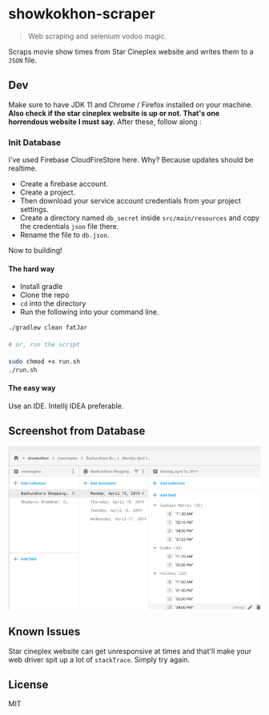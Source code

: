 # showkokhon-scraper
> Web scraping and selenium vodoo magic.

Scraps movie show times from Star Cineplex website and writes them to a
`JSON` file.


## Dev
Make sure to have JDK 11 and Chrome / Firefox installed on your machine.
__Also check if the star cineplex website is up or not. That's one horrendous website I must say.__ After these, follow along :

### Init Database
I've used Firebase CloudFireStore here. Why? Because updates should be realtime.

- Create a firebase account.
- Create a project.
- Then download your service account credentials from your project settings.
- Create a directory named `db_secret` inside `src/main/resources` and copy the credentials `json` file there.
- Rename the file to `db.json`.

Now to building!

#### The hard way
- Install gradle
- Clone the repo
- `cd` into the directory
- Run the following into your command line.

```bash
./gradlew clean fatJar

# or, run the script

sudo chmod +x run.sh
./run.sh
```

#### The easy way
Use an IDE. Intellij IDEA preferable.

## Screenshot from Database
![img](./sc.png)

## Known Issues
Star cineplex website can get unresponsive at times and that'll make your web driver spit up a lot of `stackTrace`. Simply try again.


## License
MIT